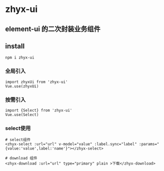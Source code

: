 # zhyx-ui
## element-ui 的二次封装业务组件
## install
```
npm i zhyx-ui
```

### 全局引入
```
import zhyxUi from 'zhyx-ui'
Vue.use(zhyxUi)
```
### 按需引入
```
import {Select} from 'zhyx-ui'
Vue.use(Select)
```
### select使用
```
# select组件
<zhyx-select :url="url" v-model="value" :label.sync="label" :params="{value:'value',label:'name'}"></zhyx-select>

# download 组件
<zhyx-download :url="url" type="primary" plain >下载</zhyx-download>
```

